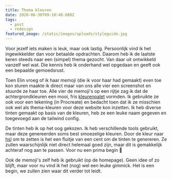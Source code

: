 ```yaml
---
title: Thema kleuren
date: 2020-06-30T09:10:48.688Z
tags:
  - post
  - redesign
featured_image: /static/images/uploads/styleguide.jpg
---
```


Voor jezelf iets maken is leuk, maar ook lastig. Persoonlijk vind ik het ingewikkelder dan voor betaalde opdrachten. Daarom heb ik de laatste keren steeds naar een (simpel) thema gezocht. Van daar uit ontwikkeld vanzelf wel wat. Die kennis heb ik onderhand wel opgedaan en geeft ook een bepaalde gemoedsrust.

<!-- excerpt -->

Toen Elin vroeg of ik haar memoji (die ik voor haar had gemaakt) even toe kon sturen maakte ik direct maar van ons alle vier een screenshot en stuurde ze haar toe. Alle vier de memoji's op een rijtje zag ik dat de achtergrondkleuren een mooi, fris [kleurenpalet](https://coolors.co/fed9a2-dacefc-ffc5d4-c2ebfd) vormden. Ik gebruikte ze ook voor een tekening (in Procreate) en bedacht toen dat ik ze misschien ook wel als thema-kleuren voor deze website kon inzetten. Ik heb diverse tinten gemaakt op basis van de kleuren, heb ze een leuke naam gegeven en toegevoegd aan de tailwind config.

De tinten heb ik op het oog gekozen. Ik heb verschillende tools gebruikt, maar deze genereerden soms best smoezelige kleuren. Door de kleur naar [hsl](https://www.w3schools.com/colors/colors_hsl.asp) om te zetten is het een fluitje van een cent om de tinten te genereren.
Ze zullen waarschijnlijk niet direct helemaal goed zijn, maar dit is gemakkelijk achteraf nog aan te passen. Voor nu een prima begin 🎨

Ook de memoji's zelf heb ik gebruikt (op de homepage). Geen idee of zo blijft, maar voor nu vind ik het (nog) wel een leuke gimmick. Het is een begin, we zullen zien waar dit verder tot leidt.

